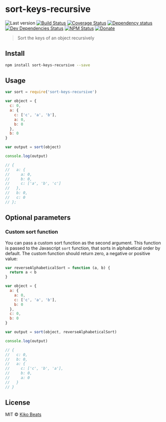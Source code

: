 # sort-keys-recursive

![Last version](https://img.shields.io/github/tag/Kikobeats/sort-keys-recursive.svg?style=flat-square)
[![Build Status](https://img.shields.io/travis/Kikobeats/sort-keys-recursive/master.svg?style=flat-square)](https://travis-ci.org/Kikobeats/sort-keys-recursive)
[![Coverage Status](https://img.shields.io/coveralls/Kikobeats/sort-keys-recursive.svg?style=flat-square)](https://coveralls.io/github/Kikobeats/sort-keys-recursive)
[![Dependency status](https://img.shields.io/david/Kikobeats/sort-keys-recursive.svg?style=flat-square)](https://david-dm.org/Kikobeats/sort-keys-recursive)
[![Dev Dependencies Status](https://img.shields.io/david/dev/Kikobeats/sort-keys-recursive.svg?style=flat-square)](https://david-dm.org/Kikobeats/sort-keys-recursive#info=devDependencies)
[![NPM Status](https://img.shields.io/npm/dm/str-match.svg?style=flat-square)](https://www.npmjs.org/package/str-match)
[![Donate](https://img.shields.io/badge/donate-paypal-blue.svg?style=flat-square)](https://paypal.me/Kikobeats)

> Sort the keys of an object recursively

## Install

```bash
npm install sort-keys-recursive --save
```

## Usage

```js
var sort = require('sort-keys-recursive')

var object = {
  c: 0,
  a: {
    c: ['c', 'a', 'b'],
    a: 0,
    b: 0
  },
  b: 0
}

var output = sort(object)

console.log(output)

// {
//   a: {
//     a: 0,
//     b: 0,
//     c: ['a', 'b', 'c']
//   },
//   b: 0,
//   c: 0
// };

```

## Optional parameters

### Custom sort function

You can pass a custom sort function as the second argument. This function is passed to the Javascript <code>sort</code> function, that sorts in alphabetical order by default. The custom function should return zero, a negative or positive value:

```js
var reverseAlphabeticalSort = function (a, b) {
  return a < b
}

var object = {
  a: {
    a: 0,
    c: ['c', 'a', 'b'],
    b: 0
  },
  c: 0,
  b: 0
}

var output = sort(object, reverseAlphabeticalSort)

console.log(output)

// {
//   c: 0,
//   b: 0,
//   a: {
//     c: ['c', 'b', 'a'],
//     b: 0,
//     a: 0
//   }
// }

```

## License

MIT © [Kiko Beats](http://www.kikobeats.com)
